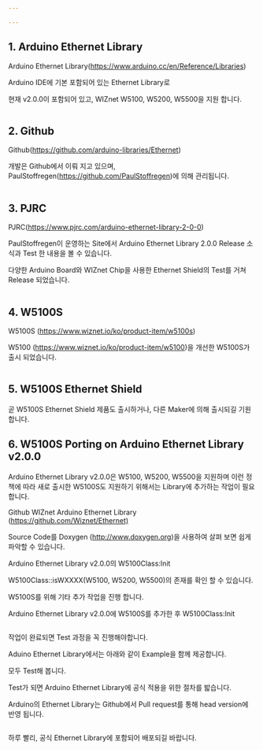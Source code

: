 ```yaml
---

---
```


<h2 id="arduino-ethernet-library">1. Arduino Ethernet Library</h2>
<p>Arduino Ethernet Library(<a href="https://www.arduino.cc/en/Reference/Libraries">https://www.arduino.cc/en/Reference/Libraries</a>)</p>
<p>Arduino IDE에 기본 포함되어 있는 Ethernet Library로</p>
<p>현재 v2.0.0이 포함되어 있고, WIZnet W5100, W5200, W5500을 지원 합니다.</p>
<p><img src="http://pds21.egloos.com/pds/201811/15/64/f0122164_5bed03a8f40ae.png" alt=""></p>
<h2 id="github">2. Github</h2>
<p>Github(<a href="https://github.com/arduino-libraries/Ethernet">https://github.com/arduino-libraries/Ethernet</a>)</p>
<p>개발은 Github에서 이뤄 지고 있으며, PaulStoffregen(<a href="https://github.com/PaulStoffregen">https://github.com/PaulStoffregen</a>)에 의해 관리됩니다.</p>
<p><img src="http://pds21.egloos.com/pds/201811/15/64/f0122164_5bed051076b24.png" alt=""></p>
<h2 id="pjrc">3. PJRC</h2>
<p>PJRC(<a href="https://www.pjrc.com/arduino-ethernet-library-2-0-0">https://www.pjrc.com/arduino-ethernet-library-2-0-0</a>)</p>
<p>PaulStoffregen이 운영하는 Site에서 Arduino Ethernet Library 2.0.0 Release 소식과 Test 한 내용을 볼 수 있습니다.</p>
<p>다양한 Arduino Board와 WIZnet Chip을 사용한 Ethernet Shield의 Test를 거쳐 Release 되었습니다.</p>
<p><img src="http://pds21.egloos.com/pds/201811/15/64/f0122164_5bed041864db4.jpg" alt=""></p>
<h2 id="w5100s">4. W5100S</h2>
<p>W5100S (<a href="https://www.wiznet.io/ko/product-item/w5100s/">https://www.wiznet.io/ko/product-item/w5100s</a>)</p>
<p>W5100 (<a href="https://www.wiznet.io/ko/product-item/w5100/">https://www.wiznet.io/ko/product-item/w5100</a>)을 개선한 W5100S가 출시 되었습니다.</p>
<p><img src="http://pds25.egloos.com/pds/201811/15/64/f0122164_5bed071d13dcc.png" alt=""></p>
<h2 id="w5100s-ethernet-shield">5. W5100S Ethernet Shield</h2>
<p>곧 W5100S Ethernet Shield 제품도 출시하거나, 다른 Maker에 의해 출시되길 기원합니다.</p>
<h2 id="w5100s-porting-on-arduino-ethernet-library-v2.0.0">6. W5100S Porting on Arduino Ethernet Library v2.0.0</h2>
<p>Arduino Ethernet Library v2.0.0은 W5100, W5200, W5500을 지원하며 이런 정책에 따라 새로 출시한 W5100S도 지원하기 위해서는 Library에 추가하는 작업이 필요 합니다.</p>
<p>Github WIZnet Arduino Ethernet Library (<a href="https://github.com/Wiznet/Ethernet">https://github.com/Wiznet/Ethernet)</a></p>
<p>Source Code를 Doxygen (<a href="http://www.doxygen.org/">http://www.doxygen.org</a>)을 사용하여 살펴 보면 쉽게 파악할 수 있습니다.</p>
<p>Arduino Ethernet Library v2.0.0의 W5100Class:Init</p>
<p><img src="http://pds21.egloos.com/pds/201811/15/64/f0122164_5bed09e9dd37f.png" alt="">W5100Class::isWXXXX(W5100, W5200, W5500)의 존재를 확인 할 수 있습니다.</p>
<p>W5100S를 위해 기타 추가 작업을 진행 합니다.</p>
<p>Arduino Ethernet Library v2.0.0에 W5100S를 추가한 후 W5100Class:Init</p>
<p><img src="http://pds21.egloos.com/pds/201811/15/64/f0122164_5bed0a0866cff.jpg" alt=""></p>
<p>작업이 완료되면 Test 과정을 꼭 진행해야합니다.</p>
<p>Aduino Ethernet Library에서는 아래와 같이 Example을 함께 제공합니다.</p>
<p>모두 Test해 봅니다.</p>
<p><img src="http://pds25.egloos.com/pds/201811/15/64/f0122164_5bed0af3aef69.png" alt="">Test가 되면 Arduino Ethernet Library에 공식 적용을 위한 절차를 밟습니다.</p>
<p>Arduino의 Ethernet Library는 Github에서 Pull request를 통해 head version에 반영 됩니다.</p>
<p><img src="http://pds21.egloos.com/pds/201811/15/64/f0122164_5bed0b803dcb6.png" alt=""></p>
<p>하루 빨리, 공식 Ethernet Library에 포함되어 배포되길 바랍니다.</p>

<!--stackedit_data:
eyJoaXN0b3J5IjpbMTIwMTI5OTk4M119
-->